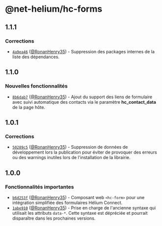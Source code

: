 # @net-helium/hc-forms

## 1.1.1

### Corrections

- [`4a9ea46`](https://github.com/NetHelium/js-libs/commit/4a9ea46d08037706c23cf93b66f41bffd3fc5f3d) ([@RonanHenry35](https://github.com/RonanHenry35)) - Suppression des packages internes de la liste des dépendances.

## 1.1.0

### Nouvelles fonctionnalités

- [`8b6dab7`](https://github.com/NetHelium/js-libs/commit/8b6dab7012a1b79529751e6ac08747464551a95a) ([@RonanHenry35](https://github.com/RonanHenry35)) - Ajout du support des liens de formulaire avec suivi automatique des contacts via le paramètre **hc_contact_data** de la page hôte.

## 1.0.1

### Corrections

- [`50289c5`](https://github.com/NetHelium/js-libs/commit/50289c55ccdada7ed3f5a2c47946b3b89e527910) ([@RonanHenry35](https://github.com/RonanHenry35)) - Suppression de données de développement lors la publication pour éviter de provoquer des erreurs ou des warnings inutiles lors de l'installation de la librairie.

## 1.0.0

### Fonctionnalités importantes

- [`b6d253f`](https://github.com/NetHelium/js-libs/commit/b6d253f0427a620794b1590b6921221b473a77f6) ([@RonanHenry35](https://github.com/RonanHenry35)) - Composant web `<hc-form>` pour une intégration simplifiée des formulaires Hélium Connect.
- [`1abe910`](https://github.com/NetHelium/js-libs/commit/1abe9102d0b896da1a01561d27e0dfd40aeaf37e) ([@RonanHenry35](https://github.com/RonanHenry35)) - Prise en charge de l'ancienne syntaxe qui utilisait les attributs `data-*`. Cette syntaxe est dépréciée et pourrait disparaître dans les prochaines versions.
